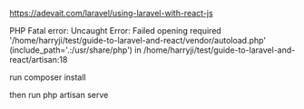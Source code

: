 https://adevait.com/laravel/using-laravel-with-react-js


PHP Fatal error:  Uncaught Error: Failed opening required '/home/harryji/test/guide-to-laravel-and-react/vendor/autoload.php' (include_path='.:/usr/share/php') in /home/harryji/test/guide-to-laravel-and-react/artisan:18

run 
composer install

then 
run php artisan serve